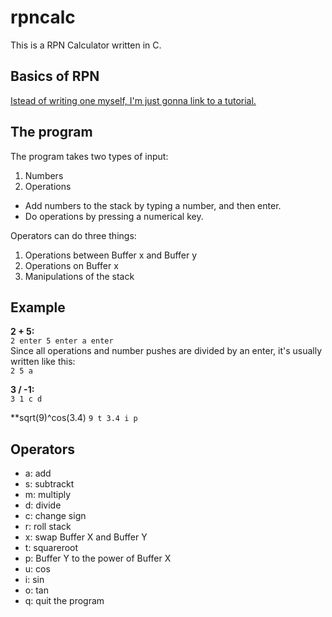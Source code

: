 # rpncalc

This is a RPN Calculator written in C.

## Basics of RPN

[Istead of writing one myself, I'm just gonna link to a tutorial.](http://www.lehigh.edu/~sgb2/rpnTutor.html)

## The program

The program takes two types of input:

1. Numbers
2. Operations

* Add numbers to the stack by typing a number, and then enter.
* Do operations by pressing a numerical key.

Operators can do three things:

1. Operations between Buffer x and Buffer y
2. Operations on Buffer x
3. Manipulations of the stack

## Example

**2 + 5:**  
`2 enter 5 enter a enter`  
Since all operations and number pushes are divided by an enter, it's usually written like this:  
`2 5 a`

**3 / -1:**  
`3 1 c d`

**sqrt(9)^cos(3.4)
`9 t 3.4 i p`

## Operators

* a: add
* s: subtrackt
* m: multiply
* d: divide
* c: change sign
* r: roll stack
* x: swap Buffer X and Buffer Y
* t: squareroot
* p: Buffer Y to the power of Buffer X
* u: cos
* i: sin
* o: tan
* q: quit the program
